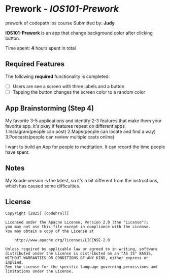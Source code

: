 # Prework - *IOS101-Prework*
prework of codepath ios course
Submitted by: **Judy**

**IOS101-Prework** is an app that change background color after clicking button.

Time spent: **4** hours spent in total

## Required Features

The following **required** functionality is completed:

- [ ] Users are see a screen with three labels and a button
- [ ] Tapping the button changes the screen color to a random color

## App Brainstorming (Step 4)

My favorite 3-5 applications and identify 2-3 features that make them your favorite app. It's okay if features repeat on different apps
1.Instagram(people can post)
2.Maps(people can locate and find a way)
3.Podcasts(people can review multiple casts online)

I want to build an App for people to meditation. It can record the time people have spent.

## Notes

My Xcode version is the latest, so it's a bit different from the instructions, which has caused some difficulties.

## License

    Copyright [2025] [codehroll]

    Licensed under the Apache License, Version 2.0 (the "License");
    you may not use this file except in compliance with the License.
    You may obtain a copy of the License at

        http://www.apache.org/licenses/LICENSE-2.0

    Unless required by applicable law or agreed to in writing, software
    distributed under the License is distributed on an "AS IS" BASIS,
    WITHOUT WARRANTIES OR CONDITIONS OF ANY KIND, either express or implied.
    See the License for the specific language governing permissions and
    limitations under the License.
